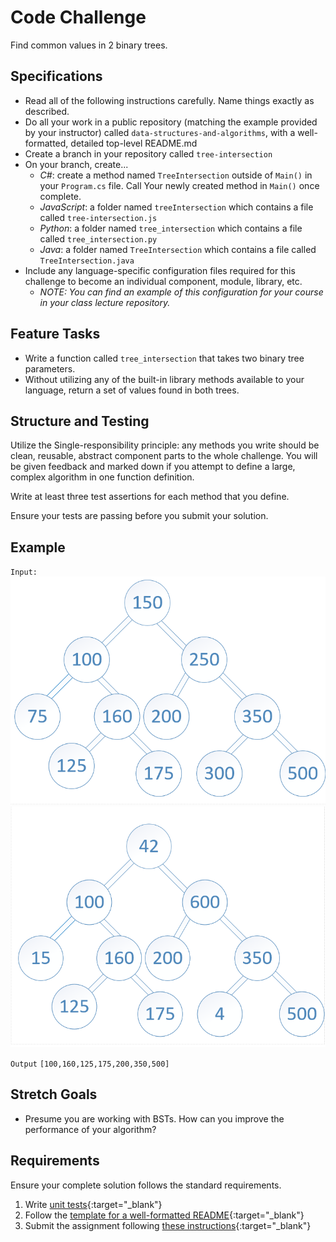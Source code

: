 # Code Challenge

Find common values in 2 binary trees.

## Specifications
- Read all of the following instructions carefully. Name things exactly as described. 
- Do all your work in a public repository (matching the example provided by your instructor) called `data-structures-and-algorithms`, with a well-formatted, detailed top-level README.md
- Create a branch in your repository called `tree-intersection`
- On your branch, create...
    - _C#_: create a method named `TreeIntersection` outside of `Main()` in your `Program.cs` file. Call Your newly created method in `Main()` once complete. 
    - _JavaScript_: a folder named `treeIntersection` which contains a file called `tree-intersection.js`
    - _Python_: a folder named `tree_intersection` which contains a file called `tree_intersection.py`
    - _Java_: a folder named `TreeIntersection` which contains a file called `TreeIntersection.java`
- Include any language-specific configuration files required for this challenge to become an individual component, module, library, etc.
    - _NOTE: You can find an example of this configuration for your course in your class lecture repository._

## Feature Tasks
- Write a function called `tree_intersection` that takes two binary tree parameters. 
- Without utilizing any of the built-in library methods available to your language, return a set of values found in both trees.

## Structure and Testing

Utilize the Single-responsibility principle: any methods you write should be clean, reusable, abstract component parts to the whole challenge. You will be given feedback and marked down if you attempt to define a large, complex algorithm in one function definition.

Write at least three test assertions for each method that you define. 

Ensure your tests are passing before you submit your solution.

## Example

`Input:` <br />
![BinaryTree1](BT1.PNG)
![BinaryTree2](BT2.PNG)

`Output`
`[100,160,125,175,200,350,500]`


## Stretch Goals

- Presume you are working with BSTs. How can you improve the performance of your algorithm?

## Requirements
Ensure your complete solution follows the standard requirements. 

1. Write [unit tests](../../Challenge_Testing){:target="_blank"}
1. Follow the [template for a well-formatted README](../../Challenge_Documentation){:target="_blank"}
1. Submit the assignment following [these instructions](../../Challenge_Submission){:target="_blank"}
